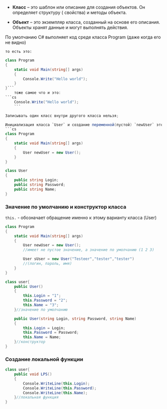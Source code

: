 
- **Класс** – это шаблон или описание для создания объектов. Он определяет структуру ( свойства) и методы объекта.

- **Объект** – это экземпляр класса, созданный на основе его описания. Объекты хранят данные и могут выполнять действия.


По умолчанию С# выполняет код среде класса Program (даже когда его не видно)

	то есть это:
```cs
class Program
{
    static void Main(string[] args)
    {
	    Console.Write("Hello world");
    }
}```
	тоже самое что и это:
```cs
	Console.Write("Hello world");
	```

Записывать один класс внутри другого класса нельзя;

Инициализация класса `User` и создание переменной(пустой) `newUser` этого класса
```cs
class Program
{
    static void Main(string[] args)
    {
	    User newUser = new User();
    }
}

class User
{
    public string Login;
    public string Password;
    public string Name;
}
```

### Значение по умолчанию и конструктор класса

 `this.` -  обозначает обращение именно к этому варианту класса (User)

```cs
class Program
{
    static void Main(string[] args)
    {
	    User newUser = new User();
	    //имеет не пустое значение, а значение по умолчанию (1 2 3)

		User sUser = new User("Testeer","tester","tester") 
		//(логин, пароль, имя)
    }
}

class user{
	public User()
    {
        this.Login = "1";
        this.Password = "2";
        this.Name = "3";
    }//значение по умолчанию

    public User(string Login, string Password, string Name)
    {
        this.Login = Login;
        this.Password = Password;
        this.Name = Name;
    }//конструктор
}
```
### Создание локальной функции
```cs
class user{
	public void LPS()
	{
	    Console.WriteLine(this.Login);
	    Console.WriteLine(this.Password);
	    Console.WriteLine(this.Name);
	}//локальная функция
}
```